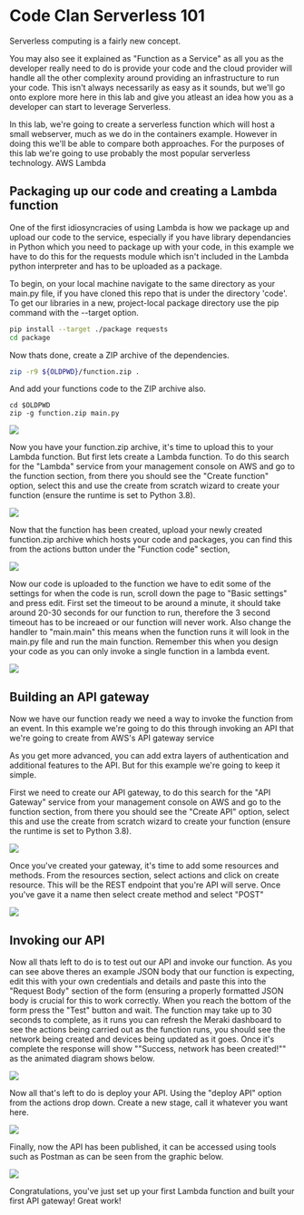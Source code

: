 # Code Clan Serverless 101

Serverless computing is a fairly new concept.

You may also see it explained as "Function as a Service" as all you as the developer really need to do is provide your code and the cloud provider will handle all the other complexity around providing an infrastructure to run your code. This isn't always necessarily as easy as it sounds, but we'll go onto explore more here in this lab and give you atleast an idea how you as a developer can start to leverage Serverless.

In this lab, we're going to create a serverless function which will host a small webserver, much as we do in the containers example. However in doing this we'll be able to compare both approaches. For the purposes of this lab we're going to use probably the most popular serverless technology. AWS Lambda

## Packaging up our code and creating a Lambda function

One of the first idiosyncracies of using Lambda is how we package up and upload our code to the service, especially if you have library dependancies in Python which you need to package up with your code, in this example we have to do this for the requests module which isn't included in the Lambda python interpreter and has to be uploaded as a package.

To begin, on your local machine navigate to the same directory as your main.py file, if you have cloned this repo that is under the directory 'code'. To get our libraries in a new, project-local package directory use the pip command with the --target option.

```bash
pip install --target ./package requests
cd package
```

Now thats done, create a ZIP archive of the dependencies. 

```bash 
zip -r9 ${OLDPWD}/function.zip .
```

And add your functions code to the ZIP archive also.

```
cd $OLDPWD
zip -g function.zip main.py
```

![](./images/create-zip.gif)

Now you have your function.zip archive, it's time to upload this to your Lambda function. But first lets create a Lambda function. To do this search for the "Lambda" service from your management console on AWS and go to the function section, from there you should see the "Create function" option, select this and use the create from scratch wizard to create your function (ensure the runtime is set to Python 3.8).

![](./images/lambda-create.gif)

Now that the function has been created, upload your newly created function.zip archive which hosts your code and packages, you can find this from the actions button under the "Function code" section,

![](./images/zip-upload.gif)

Now our code is uploaded to the function we have to edit some of the settings for when the code is run, scroll down the page to "Basic settings" and press edit. First set the timeout to be around a minute, it should take around 20-30 seconds for our function to run, therefore the 3 second timeout has to be increaed or our function will never work. Also change the handler to "main.main" this means when the function runs it will look in the main.py file and run the main function. Remember this when you design your code as you can only invoke a single function in a lambda event.

![](./images/change-handler.gif)

## Building an API gateway

Now we have our function ready we need a way to invoke the function from an event. In this example we're going to do this through invoking an API that we're going to create from AWS's API gateway service

As you get more advanced, you can add extra layers of authentication and additional features to the API. But for this example we're going to keep it simple.

First we need to create our API gateway, to do this search for the "API Gateway" service from your management console on AWS and go to the function section, from there you should see the "Create API" option, select this and use the create from scratch wizard to create your function (ensure the runtime is set to Python 3.8).

![](./images/create-gateway.gif)

Once you've created your gateway, it's time to add some resources and methods. From the resources section, select actions and click on create resource. This will be the REST endpoint that you're API will serve. Once you've gave it a name then select create method and select "POST"

![](./images/create-method.gif)

## Invoking our API

Now all thats left to do is to test out our API and invoke our function. 
As you can see above theres an example JSON body that our function is expecting, edit this with your own credentials and details and paste this into the "Request Body" section of the form (ensuring a properly formatted JSON body is crucial for this to work correctly. When you reach the bottom of the form press the "Test" button and wait. The function may take up to 30 seconds to complete, as it runs you can refresh the Meraki dashboard to see the actions being carried out as the function runs, you should see the network being created and devices being updated as it goes. Once it's complete the response will show ""Success, network has been created!"" as the animated diagram shows below.

![](./images/invoke-api.gif)

Now all that's left to do is deploy your API. Using the "deploy API" option from the actions drop down. Create a new stage, call it whatever you want here. 

![](./images/deploy-api.gif)

Finally, now the API has been published, it can be accessed using tools such as Postman as can be seen from the graphic below.

![](./images/postman.gif)

Congratulations, you've just set up your first Lambda function and built your first API gateway! Great work!
